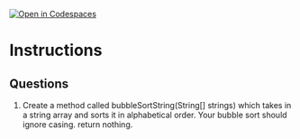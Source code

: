 [![Open in Codespaces](https://classroom.github.com/assets/launch-codespace-2972f46106e565e64193e422d61a12cf1da4916b45550586e14ef0a7c637dd04.svg)](https://classroom.github.com/open-in-codespaces?assignment_repo_id=18857241)
# Instructions  

  ## Questions
  1. Create a method called bubbleSortString(String[] strings) which takes in a string array and sorts it in alphabetical order.  Your bubble sort should ignore casing.  return nothing.
